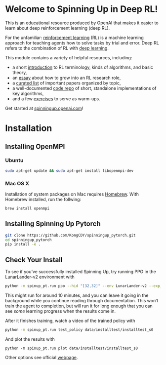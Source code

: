 # Welcome to Spinning Up in Deep RL! 

This is an educational resource produced by OpenAI that makes it easier to learn about deep reinforcement learning (deep RL).

For the unfamiliar: [reinforcement learning](https://en.wikipedia.org/wiki/Reinforcement_learning) (RL) is a machine learning approach for teaching agents how to solve tasks by trial and error. Deep RL refers to the combination of RL with [deep learning](http://ufldl.stanford.edu/tutorial/).

This module contains a variety of helpful resources, including:

- a short [introduction](https://spinningup.openai.com/en/latest/spinningup/rl_intro.html) to RL terminology, kinds of algorithms, and basic theory,
- an [essay](https://spinningup.openai.com/en/latest/spinningup/spinningup.html) about how to grow into an RL research role,
- a [curated list](https://spinningup.openai.com/en/latest/spinningup/keypapers.html) of important papers organized by topic,
- a well-documented [code repo](https://github.com/openai/spinningup) of short, standalone implementations of key algorithms,
- and a few [exercises](https://spinningup.openai.com/en/latest/spinningup/exercises.html) to serve as warm-ups.

Get started at [spinningup.openai.com](https://spinningup.openai.com)!

# Installation

## Installing OpenMPI

### Ubuntu

```bash
sudo apt-get update && sudo apt-get install libopenmpi-dev
```

### Mac OS X

Installation of system packages on Mac requires [Homebrew](https://brew.sh/). With Homebrew installed, run the follwing:

```bash
brew install openmpi
```

## Installing Spinning Up Pytorch

```bash
git clone https://github.com/KongCDY/spinningup_pytorch.git
cd spinningup_pytorch
pip install -e .
```

## Check Your Install

To see if you’ve successfully installed Spinning Up, try running PPO in the LunarLander-v2 environment with

```bash
python -m spinup_pt.run ppo --hid "[32,32]" --env LunarLander-v2 --exp_name installtest --gamma 0.999
```

This might run for around 10 minutes, and you can leave it going in the background while you continue reading through documentation. This won’t train the agent to completion, but will run it for long enough that you can see *some* learning progress when the results come in.

After it finishes training, watch a video of the trained policy with

```bash
python -m spinup_pt.run test_policy data/installtest/installtest_s0
```

And plot the results with

```bahs
python -m spinup_pt.run plot data/installtest/installtest_s0
```

Other options see official [webpage](<https://spinningup.openai.com/en/latest/user/installation.html>).
